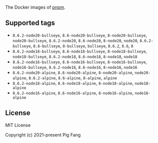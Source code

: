 The Docker images of [pnpm](https://pnpm.io).

## Supported tags

- `8.6.2-node20-bullseye`, `8.6-node20-bullseye`, `8-node20-bullseye`, `node20-bullseye`, `8.6.2-node20`, `8.6-node20`, `8-node20`, `node20`, `8.6.2-bullseye`, `8.6-bullseye`, `8-bullseye`, `bullseye`, `8.6.2`, `8.6`, `8`
- `8.6.2-node18-bullseye`, `8.6-node18-bullseye`, `8-node18-bullseye`, `node18-bullseye`, `8.6.2-node18`, `8.6-node18`, `8-node18`, `node18`
- `8.6.2-node16-bullseye`, `8.6-node16-bullseye`, `8-node16-bullseye`, `node16-bullseye`, `8.6.2-node16`, `8.6-node16`, `8-node16`, `node16`
- `8.6.2-node20-alpine`, `8.6-node20-alpine`, `8-node20-alpine`, `node20-alpine`, `8.6.2-alpine`, `8.6-alpine`, `8-alpine`, `alpine`
- `8.6.2-node18-alpine`, `8.6-node18-alpine`, `8-node18-alpine`, `node18-alpine`
- `8.6.2-node16-alpine`, `8.6-node16-alpine`, `8-node16-alpine`, `node16-alpine`

## License

MIT License

Copyright (c) 2021-present Pig Fang
